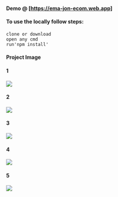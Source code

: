 #### Demo @ [https://ema-jon-ecom.web.app]

#### To use the locally follow steps:
  
```
clone or download 
open any cmd
run'npm install'
```
#### Project Image

#### 1
<img src="https://i.ibb.co/HpQGF1Z/1.png">

#### 2
<img src="https://i.ibb.co/RSSjP8f/2.png">

#### 3
<img src="https://i.ibb.co/FsXDrYn/3.png">

#### 4
<img src="https://i.ibb.co/j3rt4W3/4.png">

#### 5
<img src="https://i.ibb.co/fdHVHLj/5.png">
